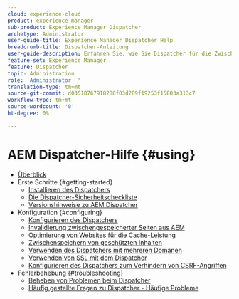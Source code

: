 ```yaml
---
cloud: experience-cloud
product: experience manager
sub-product: Experience Manager Dispatcher
archetype: Administrator
user-guide-title: Experience Manager Dispatcher Help
breadcrumb-title: Dispatcher-Anleitung
user-guide-description: Erfahren Sie, wie Sie Dispatcher für die Zwischenspeicherung, den Lastenausgleich und die Verbesserung der Sicherheit für Ihren AEM-Server einsetzen können.
feature-set: Experience Manager
feature: Dispatcher
topic: Administration
role: 'Administrator  '
translation-type: tm+mt
source-git-commit: d03518767918288f03d289f19253f15803a313c7
workflow-type: tm+mt
source-wordcount: '0'
ht-degree: 0%

---
```



# AEM Dispatcher-Hilfe {#using}

+ [Überblick](dispatcher.md)
+ Erste Schritte {#getting-started}
   + [Installieren des Dispatchers](dispatcher-install.md)
   + [Die Dispatcher-Sicherheitscheckliste](security-checklist.md)
   + [Versionshinweise zu AEM Dispatcher](release-notes.md)
+ Konfiguration {#configuring}
   + [Konfigurieren des Dispatchers](dispatcher-configuration.md)
   + [Invalidierung zwischengespeicherter Seiten aus AEM](page-invalidate.md)
   + [Optimierung von Websites für die Cache-Leistung](https://helpx.adobe.com/experience-manager/6-4/sites/deploying/using/configuring-performance.html)
   + [Zwischenspeichern von geschützten Inhalten](permissions-cache.md)
   + [Verwenden des Dispatchers mit mehreren Domänen ](dispatcher-domains.md)
   + [Verwenden von SSL mit dem Dispatcher](dispatcher-ssl.md)
   + [Konfigurieren des Dispatchers zum Verhindern von CSRF-Angriffen](configuring-dispatcher-to-prevent-csrf.md)
+ Fehlerbehebung {#troubleshooting}
   + [Beheben von Problemen beim Dispatcher](dispatcher-troubleshooting.md)
   + [Häufig gestellte Fragen zu Dispatcher - Häufige Probleme](dispatcher-faq.md)
